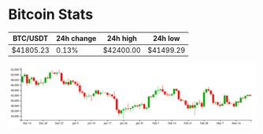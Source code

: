 # Bitcoin Stats

BTC/USDT|24h change|24h high|24h low|
|---|---|---|---|
|$41805.23|0.13%|$42400.00|$41499.29|

<img src="./chart.svg">
